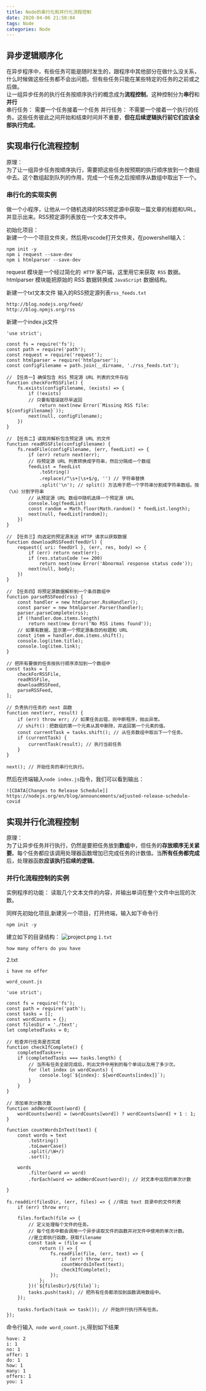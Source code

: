 ```yaml
---
title: Node的串行化和并行化流程控制
date: 2020-04-06 21:58:04
tags: Node
categories: Node
---
```


## 异步逻辑顺序化
在异步程序中，有些任务可能是随时发生的，跟程序中其他部分在做什么没关系，什么时候做这些任务都不会出问题。但有些任务只能在某些特定的任务的之前或之后做。  
让一组异步任务的执行任务按顺序执行的概念成为**流程控制**。这种控制分为**串行**和**并行**   
串行任务： 需要一个任务接着一个任务
并行任务： 不需要一个接着一个执行的任务。这些任务彼此之间开始和结束时间并不重要，**但在后续逻辑执行前它们应该全部执行完成**。
## 实现串行化流程控制
原理：  
为了让一组异步任务按顺序执行，需要把这些任务按预期的执行顺序放到一个数组中去。这个数组起到队列的作用，完成一个任务之后按顺序从数组中取出下一个。

### 串行化的实现实例
做一个小程序，让他从一个随机选择的RSS预定源中获取一篇文章的标题和URL，并显示出来。RSS预定源列表放在一个文本文件中。

初始化项目：  
新建一个一个项目文件夹，然后用vscode打开文件夹，在powershell输入：
```
npm init -y
npm i request --save-dev
npm i htmlparser --save-dev
```
request 模块是一个经过简化的` HTTP` 客户端，这里用它来获取` RSS` 数据。  
htmlparser 模块能把原始的 RSS 数据转换成 `JavaScript` 数据结构。  

新建一个txt文本文件
输入的RSS预定源列表`rss_feeds.txt`
```
http://blog.nodejs.org/feed/
http://blog.npmjs.org/rss
```
新建一个index.js文件  
```
'use strict';

const fs = require('fs');
const path = require('path');
const request = require('request');
const htmlparser = require('htmlparser');
const configFilename = path.join(__dirname, './rss_feeds.txt');

// 【任务一】确保包含 RSS 预定源 URL 列表的文件存在
function checkForRSSFile() {
    fs.exists(configFilename, (exists) => {
        if (!exists)
        // 只要有错误就尽早返回
            return next(new Error(`Missing RSS file: ${configFilename}`));
        next(null, configFilename);
    })
}

// 【任务二】读取并解析包含预定源 URL 的文件
function readRSSFile(configFilename) {
    fs.readFile(configFilename, (err, feedList) => {
        if (err) return next(err);
        // 将预定源 URL 列表转换成字符串，然后分隔成一个数组
        feedList = feedList
            .toString()
            .replace(/^\s+|\s+$/g, '') // 字符串替换
            .split('\n'); // split() 方法用于把一个字符串分割成字符串数组。按（\n）分割字符串
        // 从预定源 URL 数组中随机选择一个预定源 URL
        console.log(feedList)
        const random = Math.floor(Math.random() * feedList.length);
        next(null, feedList[random]);
    })
}

// 【任务三】向选定的预定源发送 HTTP 请求以获取数据
function downloadRSSFeed(feedUrl) {
    request({ uri: feedUrl }, (err, res, body) => {
        if (err) return next(err);
        if (res.statusCode !== 200)
            return next(new Error('Abnormal response status code'));
        next(null, body);
    })
}

// 【任务四】将预定源数据解析到一个条目数组中
function parseRSSFeed(rss) {
    const handler = new htmlparser.RssHandler();
    const parser = new htmlparser.Parser(handler);
    parser.parseComplete(rss);
    if (!handler.dom.items.length)
        return next(new Error('No RSS items found'));
    // 如果有数据，显示第一个预定源条目的标题和 URL
    const item = handler.dom.items.shift();
    console.log(item.title);
    console.log(item.link);
}

// 把所有要做的任务按执行顺序添加到一个数组中
const tasks = [
    checkForRSSFile,
    readRSSFile,
    downloadRSSFeed,
    parseRSSFeed,
];

// 负责执行任务的 next 函数
function next(err, result) {
    if (err) throw err; // 如果任务出错，则中断程序，抛出异常。
    // shift()：把数组的第一个元素从其中删除，并返回第一个元素的值。
    const currentTask = tasks.shift(); // 从任务数组中取出下一个任务。
    if (currentTask) {
        currentTask(result); // 执行当前任务
    }
}

next(); // 开始任务的串行化执行。
```
然后在终端输入`node index.js`指令，我们可以看到输出：
```
![CDATA[Changes to Release Schedule]]
https://nodejs.org/en/blog/announcements/adjusted-release-schedule-covid
```
## 实现并行化流程控制
原理：  
为了让异步任务并行执行，仍然是要把任务放到**数组**中，但任务的**存放顺序无关紧要**。每个任务都应该调用处理器函数增加已完成任务的计数值。当**所有任务都完成**后，处理器函数**应该执行后续的逻辑**。
### 并行化流程控制的实例
实例程序的功能： 读取几个文本文件的内容，并输出单词在整个文件中出现的次数。

同样先初始化项目,新建另一个项目，打开终端，输入如下命令行
```
npm init -y
```
建立如下的目录结构：
![project.png](Node的串行化和并行化流程控制/project.png)
`1.txt`
```
how many offers do you have
```
2.txt
```
i have no offer
```
`word_count.js`
```
'use strict';

const fs = require('fs');
const path = require('path');
const tasks = [];
const wordCounts = {};
const filesDir = './text';
let completedTasks = 0;

// 检查并行任务是否完成
function checkIfComplete() {
    completedTasks++;
    if (completedTasks === tasks.length) {
        // 当所有任务全部完成后，列出文件中用到的每个单词以及用了多少次。
        for (let index in wordCounts) {
            console.log(`${index}: ${wordCounts[index]}`);
        }
    }
}

// 添加单次计数次数
function addWordCount(word) {
    wordCounts[word] = (wordCounts[word]) ? wordCounts[word] + 1 : 1;
}

function countWordsInText(text) {
    const words = text
        .toString()
        .toLowerCase()
        .split(/\W+/)
        .sort();

    words
        .filter(word => word)
        .forEach(word => addWordCount(word)); // 对文本中出现的单次计数

}

fs.readdir(filesDir, (err, files) => { //得出 text 目录中的文件列表
    if (err) throw err;

    files.forEach(file => {
        // 定义处理每个文件的任务。
        // 每个任务中都会调用一个异步读取文件的函数并对文件中使用的单次计数。
        //是立即执行函数，获取filename
        const task = (file => {
            return () => {
                fs.readFile(file, (err, text) => {
                    if (err) throw err;
                    countWordsInText(text);
                    checkIfComplete();
                });
            };
        })(`${filesDir}/${file}`);
        tasks.push(task); // 把所有任务都添加到函数调用数组中。
    });

    tasks.forEach(task => task()); // 开始并行执行所有任务。
});
```
命令行输入` node word_count.js`,得到如下结果
```
have: 2
i: 1
no: 1
offer: 1
do: 1
how: 1
many: 1
offers: 1
you: 1
```


